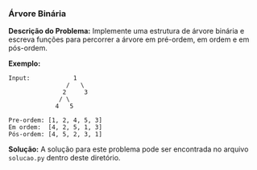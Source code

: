 ### Árvore Binária

**Descrição do Problema:**
Implemente uma estrutura de árvore binária e escreva funções para percorrer a árvore em pré-ordem, em ordem e em pós-ordem.

**Exemplo:**
```
Input:            1
                /   \
               2     3
              / \
             4   5

Pre-ordem: [1, 2, 4, 5, 3]
Em ordem:  [4, 2, 5, 1, 3]
Pós-ordem: [4, 5, 2, 3, 1]

```

**Solução:**
A solução para este problema pode ser encontrada no arquivo `solucao.py` dentro deste diretório.